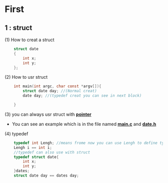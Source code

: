 # First
## __1 : struct__
(1) How to creat a struct
```C
    struct date 
    {
        int x;
        int y;
    };
```
(2) How to usr struct
```C
    int main(int argc, char const *argv[]){
        struct date day; //(Normal creat)
        date day; //(typedef creat you can see in next block)

    }
```
(3) you can always usr struct with **[pointer](https://baike.baidu.com/item/%E6%8C%87%E9%92%88/2878304?fr=aladdin)**  
* You can see an example which is in the file named **[main.c](../main.c)**  and **[date.h](../date.h)**

(4) typedef
```C
    typedef int Lengh; //means frome now you can use Lengh to define type int like Lengh i = int i;
    Lengh i == int i;
    //typedef can also use with struct
    typedef struct date{
        int x;
        int y;
    }dates;
    struct date day == dates day;

```